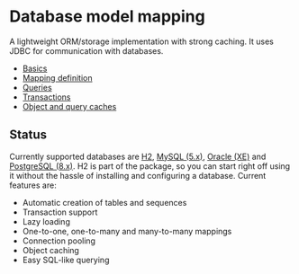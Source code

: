 # Database model mapping

A lightweight ORM/storage implementation with strong caching. It uses JDBC for communication with databases.

* [Basics](sqlstore/Basics.html)
* [Mapping definition](sqlstore/Mapping.html)
* [Queries](sqlstore/Query.html)
* [Transactions](sqlstore/Transactions.html)
* [Object and query caches](sqlstore/Caches.html)

## Status

Currently supported databases are [H2](http://h2database.com), [MySQL (5.x)](http://mysql.com), [Oracle (XE)](http://www.oracle.com/technetwork/products/express-edition/overview/index.html) and [PostgreSQL (8.x)](http://postgresql.org). H2 is part of the package, so you can start right off using it without the hassle of installing and configuring a database. Current features are:


 * Automatic creation of tables and sequences
 * Transaction support
 * Lazy loading
 * One-to-one, one-to-many and many-to-many mappings
 * Connection pooling
 * Object caching
 * Easy SQL-like querying